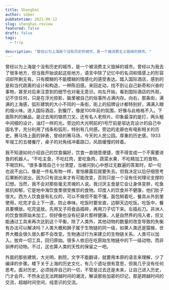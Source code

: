 ```yaml
---
title: Shanghai
author: sober
pubDatetime: 2021-06-12
slug: shanghai-review
featured: false
draft: false
tags:
  - trip

description: "曾经以为上海是个没有历史的城市，是一个被消费主义毁掉的城市。"
---
```


曾经以为上海是个没有历史的城市，是一个被消费主义毁掉的城市。曾经以为我去了很多地方，但当我开始说起这些地方，语言中除了记忆中的名词和情感上的形容词却所剩无有。只有模糊的不能模糊的情感化的感受表达。踏入国际酒店，感到的是和当代疏离的设计和构造，一种陈旧感。来回走动，找不到让自己新奇和兴奋的事物，甚至对后来注意到的细节也对毫无意识。向左开始，看到国际酒店的外观，记不住任何，只是在浮光掠影，脑里被自己的俗事所占满内存。向右，那条街，满满的上海感，弧形建筑的大小不同的一条街，街上的招牌设计都特别好，满满入眼的烟火味。进入国际酒店，到餐厅，像是100年前的氛围，好像与此格格不入。下面陈列的展品，是过去用的银质刀叉。还有名人老照片。印象最深的是灯，两头粗中间细的设计，油灯一样的光。旁边的大光明前的1号厅前是邬达克设计的自己中国名字，充分利用了线条和弧形，特别有几何感。旁边的走廊也有电影相关的历史。赛马场上面的钟表，曾经的赛马场，今天的人民公园。厚重的历史感。1933年竣工的五楼餐厅，桌子的对角线冲着路口，风扇缓慢的转着。

我不知道如何介绍自己的饮食偏好，饮食一直随意便捷，恨不得变成一个不需要进食的机器人。“不吃主食，不吃红肉，爱吃鱼肉，蔬菜水果，不吃精加工的食物，不喝饮料。“很多事情自己十分清楚，当被问到心中想过无数遍的答案时，却一句也说不出口。像是一件私有物一样，害怕暴露后就要失去。但我决定以后仔细思考后果断的说出，因为只有说出来才有可能改变，否则只是一个没有任何理论支撑的幻想。当然，我不会对那些毫无灵魂的人说。我讨厌主食是它会让身体变胖，吃鱼抵抗抑郁，它是地中海饮食里很受推崇的食物。印度人的饮食并不健康，他们肚子很大。西方人饮食是有礼仪的，可以不做但不能不懂。面包掰着吃，餐具从外到里使用，吃完才会上下一道，防止串味。吃饭时要坐直，边聊天边吃饭。吃饭中，餐具要横放。吃完竖放。先用叉子将食品插碎，再用刀子切下来。左插右刀。非洲人的饮食很原始未加工，但好像也没有纪录片那样健康。人是自然界的闯入者，但又能通过工具来再次达到这个平衡，除了人类外，其他动物的数量的改变导致的失衡有办法可以解决吗？人类大概和狮子属于生物链的同一级，如果人类还是猿猴，世界大概会很久很久都不会改变。生物通过行为来建立的生物链关系。人类可以加入。放弃一切工具，回归原始。很多人依旧在吃原始生物链中的下一级动物，而非驯养的动物。不过，这也算人类的天性的保留之一吧。

外面的那些建筑，大光明，剧院，文字不能翻译，就要用本原的语言来理解，少了编译的步骤。楼下关于上海的历史文化，有几个遗址很有意思，但我几乎没有任何思考。面对历史，必须抛弃自己的一切，不管是过去还是未来，让自己进入历史，门才会开。不然永远无法跨越时间的潮流，解读那些加密的印记，那是跨越时间的交流，超越时间空间，纯意识的交流。
